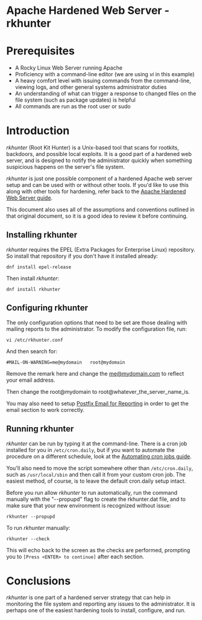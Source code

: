 # Apache Hardened Web Server - rkhunter

# Prerequisites

* A Rocky Linux Web Server running Apache
* Proficiency with a command-line editor (we are using _vi_ in this example)
* A heavy comfort level with issuing commands from the command-line, viewing logs, and other general systems administrator duties
* An understanding of what can trigger a response to changed files on the file system (such as package updates) is helpful
* All commands are run as the root user or sudo

# Introduction

_rkhunter_ (Root Kit Hunter) is a Unix-based tool that scans for rootkits, backdoors, and possible local exploits. It is a good part of a hardened web server, and is designed to notify the administrator quickly when something suspicious happens on the server's file system. 

_rkhunter_ is just one possible component of a hardened Apache web server setup and can be used with or without other tools. If you'd like to use this along with other tools for hardening, refer back to the [Apache Hardened Web Server guide](apache_hardened_webserver.md). 

This document also uses all of the assumptions and conventions outlined in that original document, so it is a good idea to review it before continuing.

## Installing rkhunter

_rkhunter_ requires the EPEL (Extra Packages for Enterprise Linux) repository. So install that repository if you don't have it installed already:

`dnf install epel-release`

Then install _rkhunter_:

`dnf install rkhunter`

## Configuring rkhunter

The only configuration options that need to be set are those dealing with mailing reports to the administrator. To modify the configuration file, run:

`vi /etc/rkhunter.conf`

And then search for:

`#MAIL-ON-WARNING=me@mydomain   root@mydomain`

Remove the remark here and change the me@mydomain.com to reflect your email address.

Then change the root@mydomain to root@whatever_the_server_name_is.

You may also need to setup [Postfix Email for Reporting](postfix_reporting.md) in order to get the email section to work correctly.

## Running rkhunter

_rkhunter_ can be run by typing it at the command-line. There is a cron job installed for you in `/etc/cron.daily`, but if you want to automate the procedure on a different schedule, look at the [Automating cron jobs guide](cron_jobs_howto.md). 

You'll also need to move the script somewhere other than `/etc/cron.daily`, such as `/usr/local/sbin` and then call it from your custom cron job. The easiest method, of course, is to leave the default cron.daily setup intact.

Before you run allow _rkhunter_ to run automatically, run the command manually with the "--propupd" flag to create the rkhunter.dat file, and to make sure that your new environment is recognized without issue:

`rkhunter --propupd`

To run _rkhunter_ manually:

`rkhunter --check`

This will echo back to the screen as the checks are performed, prompting you to `[Press <ENTER> to continue]` after each section. 

# Conclusions

_rkhunter_ is one part of a hardened server strategy that can help in monitoring the file system and reporting any issues to the administrator. It is perhaps one of the easiest hardening tools to install, configure, and run.